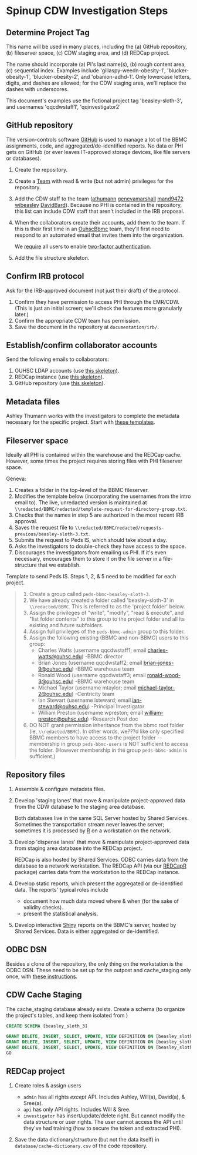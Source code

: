 # Spinup CDW Investigation Steps


## Determine Project Tag

This name will be used in many places, including the (a) GitHub repository, (b) fileserver space, (c) CDW staging area, and (d) REDCap project.

The name should incorporate (a) PI's last name(s), (b) rough content area, (c) sequential index.  Examples include 'gillaspy-weedn-obesity-1', 'blucker-obesity-1', 'blucker-obesity-2', and 'obanion-adhd-1'.  Only lowercase letters, digits, and dashes are allowed; for the CDW staging area, we'll replace the dashes with underscores.  

This document's examples use the fictional project tag 'beasley-sloth-3', and usernames 'qqcdwstaff1', 'qqinvestigator2'

## GitHub repository

The version-controls software [GitHub](https://github.com/OuhscBbmc) is used to manage a lot of the BBMC assignments, code, and aggregated/de-identified reports. No data or PHI gets on GitHub (or ever leaves IT-approved storage devices, like file servers or databases).

1. Create the repository.

1. Create a [Team](https://help.github.com/articles/setting-up-teams/) with read & write (but not admin) privileges for the repository.

1. Add the CDW staff to the team ([athumann](https://github.com/orgs/OuhscBbmc/people/athumann) [genevamarshall](https://github.com/orgs/OuhscBbmc/people/genevamarshall) [mand9472](https://github.com/orgs/OuhscBbmc/people/mand9472) [wibeasley](https://github.com/orgs/OuhscBbmc/people/wibeasley) [DavidBard](https://github.com/orgs/OuhscBbmc/people/DavidBard)).  Because no PHI is contained in the repository, this list can include CDW staff that aren't included in the IRB proposal.

1. When the collaborators create their accounts, add them to the team.  If this is their first time in an [OuhscBbmc](https://github.com/OuhscBbmc) team, they'll first need to respond to an automated email that invites them into the organization.

    We [require](https://help.github.com/articles/requiring-two-factor-authentication-in-your-organization/) all users to enable [two-factor authentication](https://help.github.com/articles/about-two-factor-authentication/).  
1. Add the file structure skeleton.

## Confirm IRB protocol

Ask for the IRB-approved document (not just their draft) of the protocol.  
1. Confirm they have permission to access PHI through the EMR/CDW.  (This is just an initial screen; we'll check the features more granularly later.)
1. Confirm the appropriate CDW team has permission.
1. Save the document in the repository at `documentation/irb/`.


## Establish/confirm collaborator accounts

Send the following emails to collaborators:

1. OUHSC LDAP accounts (use [this skeleton](https://github.com/OuhscBbmc/BbmcResources/blob/master/instructions/username.md)).
1. REDCap instance (use [this skeleton](https://github.com/OuhscBbmc/BbmcResources/blob/master/instructions/redcap.md)).
1. GitHub repository (use [this skeleton](https://github.com/OuhscBbmc/BbmcResources/blob/master/instructions/github.md)).


## Metadata files

Ashley Thumann works with the investigators to complete the metadata necessary for the specific project.  Start with [these templates](https://github.com/OuhscBbmc/prairie-outpost-public/tree/master/metadata).


## Fileserver space

Ideally all PHI is contained within the warehouse and the REDCap cache.  However, some times the project requires storing files with PHI fileserver space.

Geneva:
1. Creates a folder in the top-level of the BBMC fileserver.
1. Modifies the template below (incorporating the usernames from the intro email to).  The live, unredacted version is maintained at `\\redacted/BBMC/redacted/template-request-for-directory-group.txt`.
1. Checks that the names in step 5 are authorized in the most recent IRB approval.
1. Saves the request file to `\\redacted/BBMC/redacted/requests-previous/beasley-sloth-3.txt`.
1. Submits the request to Peds IS, which should take about a day.
1. Asks the investigators to double-check they have access to the space.
1. Discourages the investigators from emailing us PHI.  If it's even necessary, encourages them to store it on the file server in a file-structure that we establish.

Template to send Peds IS.  Steps 1, 2, & 5 need to be modified for each project.
> 1. Create a group called `peds-bbmc-beasley-sloth-3`.
> 2. We have already created a folder called 'beasley-sloth-3' in `\\redacted/BBMC`.  This is referred to as the 'project folder' below.
> 3. Assign the privileges of "write", "modify", "read & execute", and "list folder contents" to this group to the project folder and all its existing and future subfolders.
> 4. Assign full privileges of the `peds-bbmc-admin` group to this folder.
> 5. Assign the following existing (BBMC and non-BBMC) users to this group:
>     * Charles Watts (username qqcdwstaff1; email charles-watts@ouhsc.edu) -BBMC director
>     * Brian Jones (username qqcdwstaff2; email brian-jones-9@ouhsc.edu) -BBMC warehouse team
>     * Ronald Wood (username qqcdwstaff3; email ronald-wood-3@ouhsc.edu) -BBMC warehouse team
>     * Michael Taylor (username mtaylor; email michael-taylor-2@ouhsc.edu) -Centricity team
>     * Ian Stewart (username isteward; email ian-steward@ouhsc.edu) -Principal Investigator
>     * William Preston (username wpreston; email william-preston@ouhsc.edu) -Research Post doc
> 6. DO NOT grant permission inheritance from the bbmc root folder (ie, `\\redacted/BBMC`).  In other words, we???d like only specified BBMC members to have access to the project folder --membership in group `peds-bbmc-users` is NOT sufficient to access the folder.  (However membership in the group `peds-bbmc-admin` is sufficient.)


## Repository files

1. Assemble & configure metadata files.

1. Develop 'staging lanes' that move & manipulate project-approved data from the CDW database to the staging area database.

    Both databases live in the same SQL Server hosted by Shared Services.  Sometimes the transportation stream never leaves the server; sometimes it is processed by [R](https://www.r-project.org/) on a workstation on the network.

1. Develop 'dispense lanes' that move & manipulate project-approved data from staging area database into the REDCap project.  

    REDCap is also hosted by Shared Services.  ODBC carries data from the database to a network workstation.  The REDCap API (via our [REDCapR](https://CRAN.R-project.org/package=REDCapR) package) carries data from the workstation to the REDCap instance.

1. Develop static reports, which present the aggregated or de-identified data.  The reports' typical roles include

    * document how much data moved where & when (for the sake of validity checks).
    * present the statistical analysis.


1. Develop interactive [Shiny](https://shiny.rstudio.com/gallery/) reports  on the BBMC's server, hosted by Shared Services.  Data is either aggregated or de-identified.


## ODBC DSN

Besides a clone of the repository, the only thing on the workstation is the ODBC DSN.  These need to be set up for the outpost and cache_staging only once, with [these instructions](https://github.com/OuhscBbmc/BbmcResources/blob/master/instructions/odbc-dsn.md#create-local-dsn).

## CDW Cache Staging

The cache_staging database already exists.  Create a schema (to organize the project's tables, and keep them isolated from )

```sql
CREATE SCHEMA [beasley_sloth_3]

GRANT DELETE, INSERT, SELECT, UPDATE, VIEW DEFINITION ON [beasley_sloth_3].[tbl_obs] TO [OUHSC\qqcdwstaff1]
GRANT DELETE, INSERT, SELECT, UPDATE, VIEW DEFINITION ON [beasley_sloth_3].[tbl_obs] TO [OUHSC\qqcdwstaff2]
GRANT DELETE, INSERT, SELECT, UPDATE, VIEW DEFINITION ON [beasley_sloth_3].[tbl_obs] TO [OUHSC\qqcdwstaff3]
GO
```


## REDCap project

1.  Create roles & assign users
    * `admin` has all rights *except* API.  Includes Ashley, Will(a), David(a), & Sree(a).
    * `api` has only API rights.  Includes Will & Sree.
    * `investigator` has insert/update/delete right.  But cannot modify the data structure or user rights.  The user cannot access the API until they've had training (how to secure the token and extracted PHI).

1. Save the data dictionary/structure (but not the data itself) in `database/cache-dictionary.csv` of the code repository.
